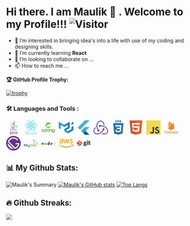 # Hi there. I am Maulik 👋 . Welcome to my Profile!!!   ![Visitor](https://visitor-badge.laobi.icu/badge?page_id=maulik03.repoName)
- 👀 I’m interested in bringing idea's into a life with use of my coding and designing skills.
- 🌱 I’m currently learning **React**
- 💞️ I’m looking to collaborate on ...
- 📫 How to reach me ...

**:trophy: GitHub Profile Trophy:**

[![trophy](https://github-profile-trophy.vercel.app/?username=maulik03&theme=onedark)](https://github.com/ryo-ma/github-profile-trophy)

### :hammer_and_wrench: Languages and Tools :

<div>
  <img src="https://github.com/devicons/devicon/blob/master/icons/java/java-original-wordmark.svg" title="Java" alt="Java" width="40" height="40"/>&nbsp;
  <img src="https://github.com/devicons/devicon/blob/master/icons/react/react-original-wordmark.svg" title="React" alt="React" width="40" height="40"/>&nbsp;
  <img src="https://github.com/devicons/devicon/blob/master/icons/spring/spring-original-wordmark.svg" title="Spring" alt="Spring" width="40" height="40"/>&nbsp;
  <img src="https://github.com/devicons/devicon/blob/master/icons/materialui/materialui-original.svg" title="Material UI" alt="Material UI" width="40" height="40"/>&nbsp;
  <img src="https://github.com/devicons/devicon/blob/master/icons/flutter/flutter-original.svg" title="Flutter" alt="Flutter" width="40" height="40"/>&nbsp;
  <img src="https://github.com/devicons/devicon/blob/master/icons/redux/redux-original.svg" title="Redux" alt="Redux " width="40" height="40"/>&nbsp;
  <img src="https://github.com/devicons/devicon/blob/master/icons/css3/css3-plain-wordmark.svg"  title="CSS3" alt="CSS" width="40" height="40"/>&nbsp;
  <img src="https://github.com/devicons/devicon/blob/master/icons/html5/html5-original.svg" title="HTML5" alt="HTML" width="40" height="40"/>&nbsp;
  <img src="https://github.com/devicons/devicon/blob/master/icons/javascript/javascript-original.svg" title="JavaScript" alt="JavaScript" width="40" height="40"/>&nbsp;
  <img src="https://github.com/devicons/devicon/blob/master/icons/firebase/firebase-plain-wordmark.svg" title="Firebase" alt="Firebase" width="40" height="40"/>&nbsp;
  <img src="https://github.com/devicons/devicon/blob/master/icons/gatsby/gatsby-original.svg" title="Gatsby"  alt="Gatsby" width="40" height="40"/>&nbsp;
  <img src="https://github.com/devicons/devicon/blob/master/icons/mysql/mysql-original-wordmark.svg" title="MySQL"  alt="MySQL" width="40" height="40"/>&nbsp;
  <img src="https://github.com/devicons/devicon/blob/master/icons/nodejs/nodejs-original-wordmark.svg" title="NodeJS" alt="NodeJS" width="40" height="40"/>&nbsp;
  <img src="https://github.com/devicons/devicon/blob/master/icons/amazonwebservices/amazonwebservices-plain-wordmark.svg" title="AWS" alt="AWS" width="40" height="40"/>&nbsp;
  <img src="https://github.com/devicons/devicon/blob/master/icons/git/git-original-wordmark.svg" title="Git" **alt="Git" width="40" height="40"/>
</div>

## 📊 My Github Stats:

![Maulik's Summary](https://github-profile-summary-cards.vercel.app/api/cards/profile-details?username=maulik03&show_icons=true&count_private=true&theme=solarized_dark)
[![Maulik's GitHub stats](https://github-readme-stats.vercel.app/api?username=maulik03&count_private=true&show_icons=true&layout=compact&theme=vision-friendly-dark)](https://github.com/anuraghazra/github-readme-stats)
[![Top Langs](https://github-readme-stats.vercel.app/api/top-langs/?username=maulik03&layout=compact&theme=vision-friendly-dark)](https://github.com/anuraghazra/github-readme-stats)

## 🔥 Github Streaks:
<img src="https://github-readme-streak-stats.herokuapp.com/?user=maulik03&theme=dark" width="48%" >

<!--[![Top Langs](https://github-readme-stats.vercel.app/api/top-langs/?username=maulik03&hide=javascript,html&theme=tokyonight)](https://github.com/anurghazra/github-readme-stats)-->



<!---
maulik03/maulik03 is a ✨ special ✨ repository because its `README.md` (this file) appears on your GitHub profile.
You can click the Preview link to take a look at your changes.
--->

